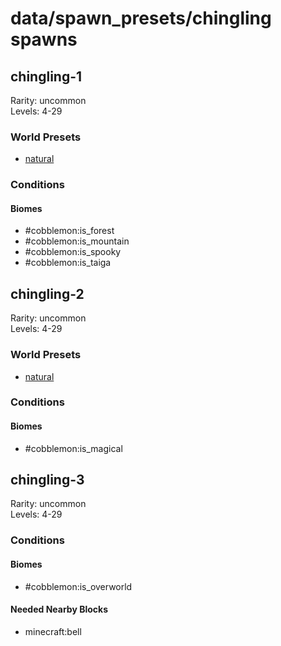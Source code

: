 # data/spawn_presets/chingling spawns  
  
## chingling-1  
Rarity: uncommon  
Levels: 4-29  
  
### World Presets  
* [natural](/data/world_presets/natural.md)  
  
### Conditions  
  
#### Biomes  
  * #cobblemon:is_forest
  * #cobblemon:is_mountain
  * #cobblemon:is_spooky
  * #cobblemon:is_taiga
  
  
## chingling-2  
Rarity: uncommon  
Levels: 4-29  
  
### World Presets  
* [natural](/data/world_presets/natural.md)  
  
### Conditions  
  
#### Biomes  
  * #cobblemon:is_magical
  
  
## chingling-3  
Rarity: uncommon  
Levels: 4-29  
  
### Conditions  
  
#### Biomes  
  * #cobblemon:is_overworld
  
  
#### Needed Nearby Blocks  
  * minecraft:bell
  
